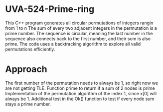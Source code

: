# UVA-524-Prime-ring

This C++ program generates all circular permutations of integers rangin from 1 to n
The sum of every two adjacent integers in the permutation is a prime number.
The sequence is circular, meaning the last number in the sequence also connects back to the first number, and their sum is also prime.
The code uses a backtracking algorithm to explore all valid permutations efficiently.

# Approach

The first number of the permutation needs to always be 1, so right now we are not getting TLE.
Function prime to return if a sum of 2 nodes is prime
Implementation of the permutation algorithm of the index 1, since x[0] will always be 1.
Additional test in the Ok() function to test if every node sum stays a prime number.

